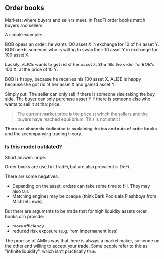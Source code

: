 ## Order books  
Markets: where buyers and sellers meet. In TradFi order books match buyers and sellers.

A simple example:  

BOB opens an order: he wants 100 asset X in exchange for 10 of his asset Y. BOB needs someone who is willing to swap their 10 asset Y in exchange for 100 asset X. 

Luckily, ALICE wants to get rid of her asset X. She fills the order for BOB's 100 X, at the price of 10 Y.  

BOB is happy, because he receives his 100 asset X. ALICE is happy, because she got rid of her asset X and gained asset Y.  

Simply put: The seller can only sell if there is someone else taking the buy side. The buyer can only purchase asset Y if there is someone else who wants to sell it at that price.  

> The current market price is the price at which the sellers and the buyers have reached equilibrium. This is not static!  

There are channels dedicated to explaining the ins and outs of order books and the accompanying trading theory. 

### Is this model outdated?  

Short answer: nope. 

Order books are used in TradFi, but are also prevalent in DeFi.  

There are some negatives:  
- Depending on the asset, orders can take some time to fill. They may also fail. 
- Matching engines may be opaque (think Dark Pools ala Flashboys from Michael Lewis)

But there are arguments to be made that for high liquidity assets order books can provide:  
- more efficiency  
- reduced risk exposure (e.g. from impermanent loss)

The promise of AMMs was that there is always a market maker, someone on the other end willing to accept your trade. Some people refer to this as "infinite liquidity", which isn't practically true. 
